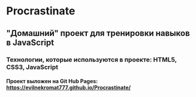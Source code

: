 # Procrastinate
## "Домашний" проект для тренировки навыков в JavaScript
### Технологии, которые используются в проекте: HTML5, CSS3, JavaScript

#### Проект выложен на Git Hub Pages: https://evilnekromat777.github.io/Procrastinate/
